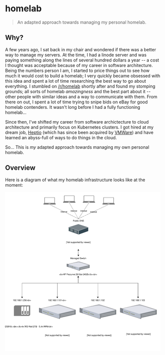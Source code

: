 # homelab

> An adapted approach towards managing my personal homelab.

## Why?

A few years ago, I sat back in my chair and wondered if there was a better way to manage my servers. At the time, I had a linode server and was paying something along the lines of several hundred dollars a year -- a cost I thought was acceptable because of my career in software architecture. Being the numbers person I am, I started to price things out to see how much it would cost to build a homelab; I very quickly became obsessed with this idea and spent a lot of time researching the best way to go about everything. I stumbled on [/r/homelab](https://www.reddit.com/r/homelab) shortly after and found my stomping grounds; all sorts of homelab *amazingness* and the best part about it -- other people with similar ideas and a way to communicate with them. From there on out, I spent a lot of time trying to snipe bids on eBay for good homelab contenders. It wasn't long before I had a fully functioning homelab...

Since then, I've shifted my career from software archictecture to cloud architecture and primarily focus on Kubernetes clusters. I got hired at my dream job, [Heptio](https://heptio.com) (which has since been acquired by [VMWare](https://www.vmware.com/)) and have learned an abyss-full of ways to do things in the cloud.

So... This is *my* adapted approach towards managing my own personal homelab.

## Overview

Here is a diagram of what my homelab infrastructure looks like at the moment:

![Infrastructure Diagram](./documentation/images/homelab-architecture.svg)


